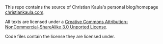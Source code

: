 This repo contains the source of Christian Kaula's personal blog/homepage [christiankaula.com](christiankaula.com).

All texts are licensed under a [Creative Commons Attribution-NonCommercial-ShareAlike 3.0 Unported License](http://creativecommons.org/licenses/by-nc-sa/3.0/).

Code files contain the license they are licensed under.